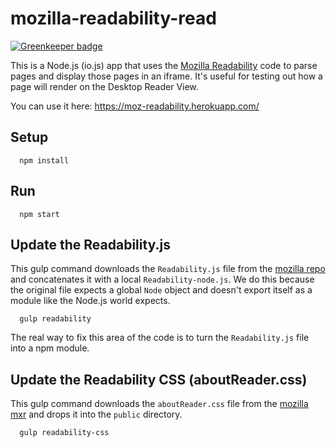 # mozilla-readability-read

[![Greenkeeper badge](https://badges.greenkeeper.io/clarkbw/mozilla-readability-read.svg)](https://greenkeeper.io/)

This is a Node.js (io.js) app that uses the [Mozilla Readability](https://github.com/mozilla/readability) code to parse pages and display those pages in an iframe.  It's useful for testing out how a page will render on the Desktop Reader View.

You can use it here: https://moz-readability.herokuapp.com/

## Setup

```
  npm install
```

## Run

```
  npm start
```

## Update the Readability.js

This gulp command downloads the `Readability.js` file from the [mozilla repo](https://github.com/mozilla/readability) and
concatenates it with a local `Readability-node.js`.  We do this because the original file expects a global `Node` object and doesn't export itself as a module like the Node.js world expects.

```
  gulp readability
```

The real way to fix this area of the code is to turn the `Readability.js` file into a npm module.

## Update the Readability CSS (aboutReader.css)

This gulp command downloads the `aboutReader.css` file from the [mozilla mxr](http://mxr.mozilla.org/mozilla-central/source/toolkit/themes/windows/global/aboutReader.css?raw=1) and
drops it into the `public` directory.

```
  gulp readability-css
```
